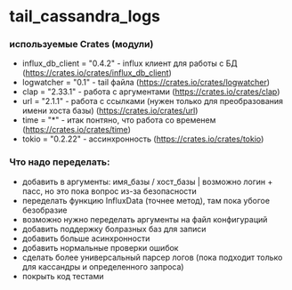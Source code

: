 # tail_cassandra_logs

### используемые Crates (модули)
* influx_db_client = "0.4.2" - influx клиент для работы с БД   (https://crates.io/crates/influx_db_client)
* logwatcher = "0.1" - tail файла  (https://crates.io/crates/logwatcher)
* clap = "2.33.1" - работа с аргументами  (https://crates.io/crates/clap)
* url = "2.1.1" - работа с ссылками (нужен только для преобразования имени хоста базы)  (https://crates.io/crates/url)
* time = "*" - итак понтяно, что работа со временем  (https://crates.io/crates/time)
* tokio = "0.2.22" - ассинхронность  (https://crates.io/crates/tokio)

### Что надо переделать:
* добавить в аргументы: имя_базы / хост_базы | возможно логин + пасс, но это пока вопрос из-за безопасности
* переделать функцию InfluxData (точнее метод), там пока убогое безобразие
* возможно нужно переделать аргументы на файл конфигураций
* добавить поддержку болразных баз для записи
* добавить больше асинхронности
* добавить нормальные проверки ошибок
* сделать более универсальный парсер логов (пока подходит только для кассандры и определенного запроса)
* покрыть код тестами